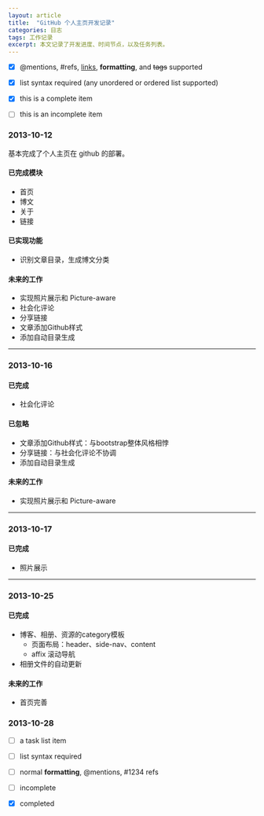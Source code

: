 ```yaml
---
layout: article
title:  "GitHub 个人主页开发记录"
categories: 日志
tags: 工作记录
excerpt: 本文记录了开发进度、时间节点，以及任务列表。
---
```


- [x] @mentions, #refs, [links](), **formatting**, and <del>tags</del> supported
- [x] list syntax required (any unordered or ordered list supported)
- [x] this is a complete item
- [ ] this is an incomplete item


### 2013-10-12

基本完成了个人主页在 github 的部署。

#### 已完成模块

* 首页
* 博文
* 关于
* 链接

#### 已实现功能

* 识别文章目录，生成博文分类

#### 未来的工作

* 实现照片展示和 Picture-aware
* 社会化评论
* 分享链接
* 文章添加Github样式
* 添加自动目录生成

---

### 2013-10-16

#### 已完成

* 社会化评论


#### 已忽略

* 文章添加Github样式：与bootstrap整体风格相悖
* 分享链接：与社会化评论不协调
* 添加自动目录生成

#### 未来的工作

* 实现照片展示和 Picture-aware

---

### 2013-10-17

#### 已完成

* 照片展示

---

### 2013-10-25

#### 已完成

* 博客、相册、资源的category模板
  * 页面布局：header、side-nav、content
  * affix 滚动导航
* 相册文件的自动更新

#### 未来的工作

* 首页完善


### 2013-10-28

- [ ] a task list item
- [ ] list syntax required
- [ ] normal **formatting**, @mentions, #1234 refs
- [ ] incomplete
- [x] completed

